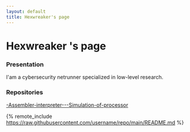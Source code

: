 ```yaml
---
layout: default
title: Hexwreaker's page
---
```


# Hexwreaker 's page

### Presentation

I'am a cybersecurity netrunner specialized in low-level research. 

### Repositories

[-Assembler-interpreter---Simulation-of-processor](https://github.com/hexwreaker/-Assembler-interpreter---Simulation-of-processor/blob/main/readme.md)

{% remote_include https://raw.githubusercontent.com/username/repo/main/README.md %}
